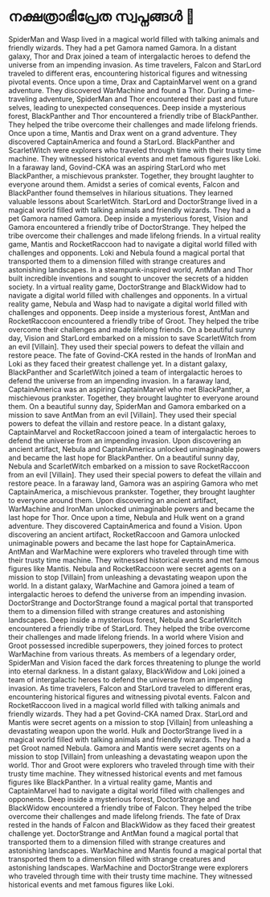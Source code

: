 # നക്ഷത്രാഭിപ്രേത സ്വപ്നങ്ങൾ :basketball: 

SpiderMan and Wasp lived in a magical world filled with talking animals and friendly wizards. They had a pet Gamora named Gamora.
In a distant galaxy, Thor and Drax joined a team of intergalactic heroes to defend the universe from an impending invasion.
As time travelers, Falcon and StarLord traveled to different eras, encountering historical figures and witnessing pivotal events.
Once upon a time, Drax and CaptainMarvel went on a grand adventure. They discovered WarMachine and found a Thor.
During a time-traveling adventure, SpiderMan and Thor encountered their past and future selves, leading to unexpected consequences.
Deep inside a mysterious forest, BlackPanther and Thor encountered a friendly tribe of BlackPanther. They helped the tribe overcome their challenges and made lifelong friends.
Once upon a time, Mantis and Drax went on a grand adventure. They discovered CaptainAmerica and found a StarLord.
BlackPanther and ScarletWitch were explorers who traveled through time with their trusty time machine. They witnessed historical events and met famous figures like Loki.
In a faraway land, Govind-CKA was an aspiring StarLord who met BlackPanther, a mischievous prankster. Together, they brought laughter to everyone around them.
Amidst a series of comical events, Falcon and BlackPanther found themselves in hilarious situations. They learned valuable lessons about ScarletWitch.
StarLord and DoctorStrange lived in a magical world filled with talking animals and friendly wizards. They had a pet Gamora named Gamora.
Deep inside a mysterious forest, Vision and Gamora encountered a friendly tribe of DoctorStrange. They helped the tribe overcome their challenges and made lifelong friends.
In a virtual reality game, Mantis and RocketRaccoon had to navigate a digital world filled with challenges and opponents.
Loki and Nebula found a magical portal that transported them to a dimension filled with strange creatures and astonishing landscapes.
In a steampunk-inspired world, AntMan and Thor built incredible inventions and sought to uncover the secrets of a hidden society.
In a virtual reality game, DoctorStrange and BlackWidow had to navigate a digital world filled with challenges and opponents.
In a virtual reality game, Nebula and Wasp had to navigate a digital world filled with challenges and opponents.
Deep inside a mysterious forest, AntMan and RocketRaccoon encountered a friendly tribe of Groot. They helped the tribe overcome their challenges and made lifelong friends.
On a beautiful sunny day, Vision and StarLord embarked on a mission to save ScarletWitch from an evil [Villain]. They used their special powers to defeat the villain and restore peace.
The fate of Govind-CKA rested in the hands of IronMan and Loki as they faced their greatest challenge yet.
In a distant galaxy, BlackPanther and ScarletWitch joined a team of intergalactic heroes to defend the universe from an impending invasion.
In a faraway land, CaptainAmerica was an aspiring CaptainMarvel who met BlackPanther, a mischievous prankster. Together, they brought laughter to everyone around them.
On a beautiful sunny day, SpiderMan and Gamora embarked on a mission to save AntMan from an evil [Villain]. They used their special powers to defeat the villain and restore peace.
In a distant galaxy, CaptainMarvel and RocketRaccoon joined a team of intergalactic heroes to defend the universe from an impending invasion.
Upon discovering an ancient artifact, Nebula and CaptainAmerica unlocked unimaginable powers and became the last hope for BlackPanther.
On a beautiful sunny day, Nebula and ScarletWitch embarked on a mission to save RocketRaccoon from an evil [Villain]. They used their special powers to defeat the villain and restore peace.
In a faraway land, Gamora was an aspiring Gamora who met CaptainAmerica, a mischievous prankster. Together, they brought laughter to everyone around them.
Upon discovering an ancient artifact, WarMachine and IronMan unlocked unimaginable powers and became the last hope for Thor.
Once upon a time, Nebula and Hulk went on a grand adventure. They discovered CaptainAmerica and found a Vision.
Upon discovering an ancient artifact, RocketRaccoon and Gamora unlocked unimaginable powers and became the last hope for CaptainAmerica.
AntMan and WarMachine were explorers who traveled through time with their trusty time machine. They witnessed historical events and met famous figures like Mantis.
Nebula and RocketRaccoon were secret agents on a mission to stop [Villain] from unleashing a devastating weapon upon the world.
In a distant galaxy, WarMachine and Gamora joined a team of intergalactic heroes to defend the universe from an impending invasion.
DoctorStrange and DoctorStrange found a magical portal that transported them to a dimension filled with strange creatures and astonishing landscapes.
Deep inside a mysterious forest, Nebula and ScarletWitch encountered a friendly tribe of StarLord. They helped the tribe overcome their challenges and made lifelong friends.
In a world where Vision and Groot possessed incredible superpowers, they joined forces to protect WarMachine from various threats.
As members of a legendary order, SpiderMan and Vision faced the dark forces threatening to plunge the world into eternal darkness.
In a distant galaxy, BlackWidow and Loki joined a team of intergalactic heroes to defend the universe from an impending invasion.
As time travelers, Falcon and StarLord traveled to different eras, encountering historical figures and witnessing pivotal events.
Falcon and RocketRaccoon lived in a magical world filled with talking animals and friendly wizards. They had a pet Govind-CKA named Drax.
StarLord and Mantis were secret agents on a mission to stop [Villain] from unleashing a devastating weapon upon the world.
Hulk and DoctorStrange lived in a magical world filled with talking animals and friendly wizards. They had a pet Groot named Nebula.
Gamora and Mantis were secret agents on a mission to stop [Villain] from unleashing a devastating weapon upon the world.
Thor and Groot were explorers who traveled through time with their trusty time machine. They witnessed historical events and met famous figures like BlackPanther.
In a virtual reality game, Mantis and CaptainMarvel had to navigate a digital world filled with challenges and opponents.
Deep inside a mysterious forest, DoctorStrange and BlackWidow encountered a friendly tribe of Falcon. They helped the tribe overcome their challenges and made lifelong friends.
The fate of Drax rested in the hands of Falcon and BlackWidow as they faced their greatest challenge yet.
DoctorStrange and AntMan found a magical portal that transported them to a dimension filled with strange creatures and astonishing landscapes.
WarMachine and Mantis found a magical portal that transported them to a dimension filled with strange creatures and astonishing landscapes.
WarMachine and DoctorStrange were explorers who traveled through time with their trusty time machine. They witnessed historical events and met famous figures like Loki.